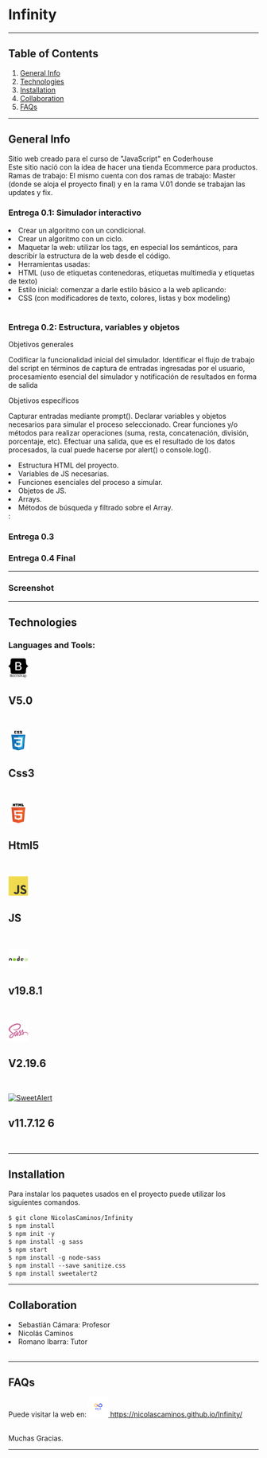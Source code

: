 # Infinity

---

## Table of Contents

1. [General Info](#general-info)
2. [Technologies](#technologies)
3. [Installation](#installation)
4. [Collaboration](#collaboration)
5. [FAQs](#faqs)

---

## General Info

Sitio web creado para el curso de "JavaScript" en Coderhouse
<br>
Este sitio nació con la idea de hacer una tienda Ecommerce para productos.
<br>
Ramas de trabajo: El mismo cuenta con dos ramas de trabajo: Master (donde se aloja el proyecto final) y en la rama V.01 donde se trabajan las updates y fix.
<br>

### Entrega 0.1: Simulador interactivo

<li>Crear un algoritmo con un condicional.</li>
<li>Crear un algoritmo con un ciclo.</li>
<li>Maquetar la web: utilizar los tags, en especial los semánticos, para describir la estructura de la web desde el código.</li>
<li>Herramientas usadas:</li>
<li>HTML (uso de etiquetas contenedoras, etiquetas multimedia y etiquetas de texto)</li>
<li>Estilo inicial: comenzar a darle estilo básico a la web aplicando:</li>
<li>CSS (con modificadores de texto, colores, listas y box modeling)</li>
<br>

### Entrega 0.2: Estructura, variables y objetos

Objetivos generales

Codificar la funcionalidad inicial del simulador.
Identificar el flujo de trabajo del script en términos de captura de entradas ingresadas por el usuario, procesamiento esencial del simulador y notificación de resultados en forma de salida

Objetivos específicos

Capturar entradas mediante prompt().
Declarar variables y objetos necesarios para simular el proceso seleccionado.
Crear funciones y/o métodos para realizar operaciones (suma, resta, concatenación, división, porcentaje, etc).
Efectuar una salida, que es el resultado de los datos procesados, la cual puede hacerse por alert() o console.log().

<li>Estructura HTML del proyecto. </li>
<li>Variables de JS necesarias. </li>
<li>Funciones esenciales del proceso a simular.</li>
<li>Objetos de JS.</li>
<li>Arrays.</li>
<li>Métodos de búsqueda y filtrado sobre el Array.</li>:

### Entrega 0.3

### Entrega 0.4 Final

---

### Screenshot

---

## Technologies

<h3 align="left">Languages and Tools:</h3>
<p align="left"> 
<a href="https://getbootstrap.com" target="_blank" rel="noreferrer"> <img src="https://raw.githubusercontent.com/devicons/devicon/master/icons/bootstrap/bootstrap-plain-wordmark.svg" alt="bootstrap" width="40" height="40"/> </a> <h2>V5.0</h2> 
<br>

<a href="https://www.w3schools.com/css/" target="_blank" rel="noreferrer"> <img src="https://raw.githubusercontent.com/devicons/devicon/master/icons/css3/css3-original-wordmark.svg" alt="css3" width="40" height="40"/> </a> <h2>Css3</h2>
<br>

<a href="https://www.w3.org/html/" target="_blank" rel="noreferrer"> <img src="https://raw.githubusercontent.com/devicons/devicon/master/icons/html5/html5-original-wordmark.svg" alt="html5" width="40" height="40"/> </a> <h2>Html5</h2>
<br>

<a href="https://developer.mozilla.org/en-US/docs/Web/JavaScript" target="_blank" rel="noreferrer"> <img src="https://raw.githubusercontent.com/devicons/devicon/master/icons/javascript/javascript-original.svg" alt="javascript" width="40" height="40"/> </a> <h2>JS</h2>
<br>

<a href="https://nodejs.org" target="_blank" rel="noreferrer"> <img src="https://raw.githubusercontent.com/devicons/devicon/master/icons/nodejs/nodejs-original-wordmark.svg" alt="nodejs" width="40" height="40"/></a> <h2>v19.8.1</h2>
<br>

<a href="https://sass-lang.com" target="_blank" rel="noreferrer"> <img src="https://raw.githubusercontent.com/devicons/devicon/master/icons/sass/sass-original.svg" alt="sass" width="40" height="40"/> </a> <h2>V2.19.6</h2></p>
<br>

<a href="https://sweetalert2.github.io/" target="_blank" rel="noreferrer"> <img src="https://sweetalert2.github.io/images/SweetAlert2.png" alt="SweetAlert" width="90" height="40"/> </a> <h2>v11.7.12 6</h2></p>
<br>

---

## Installation

Para instalar los paquetes usados en el proyecto puede utilizar los siguientes comandos.

```
$ git clone NicolasCaminos/Infinity
$ npm install
$ npm init -y
$ npm install -g sass
$ npm start
$ npm install -g node-sass
$ npm install --save sanitize.css
$ npm install sweetalert2

```

---

## Collaboration

<li>Sebastián Cámara: Profesor</li>
<li>Nicolás Caminos</li>
<li>Romano Ibarra: Tutor</li>
<br>

---

## FAQs

Puede visitar la web en: <a href="https://nicolascaminos.github.io/Infinity/" target="_blank" rel="noreferrer"> <img src="img/3.png" alt="oasis" width="40" height="40"/> </a><a href="https://nicolascaminos.github.io/Infinity/" target="_blank" rel="noreferrer">https://nicolascaminos.github.io/Infinity/</a>

<br>
Muchas Gracias.
<br>

---
